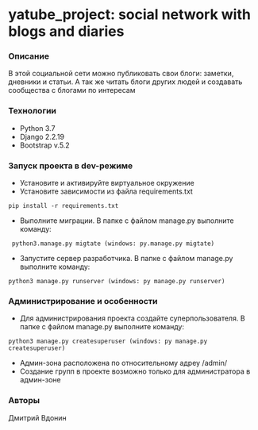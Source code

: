 # yatube_project: social network with blogs and diaries
### Описание
В этой социальной сети можно публиковать свои блоги: заметки, дневники и статьи. А так же читать блоги других людей и создавать сообщества с блогами по интересам
### Технологии
- Python 3.7
- Django 2.2.19
- Bootstrap v.5.2
### Запуск проекта в dev-режиме
- Установите и активируйте виртуальное окружение
- Установите зависимости из файла requirements.txt
```
pip install -r requirements.txt
``` 
- Выполните миграции. В папке с файлом manage.py выполните команду:
```
 python3.manage.py migtate (windows: py.manage.py migtate)
 ```
- Запустите сервер разработчика. В папке с файлом manage.py выполните команду:
```
python3 manage.py runserver (windows: py manage.py runserver)
```
### Администрирование и особенности
- Для администрирования проекта создайте суперпользователя. В папке с файлом manage.py выполните команду:
```
python3 manage.py createsuperuser (windows: py manage.py createsuperuser)
```
- Админ-зона расположена по относительному адреу /admin/
- Создание групп в проекте возможно только для администратора в админ-зоне
### Авторы
Дмитрий Вдонин
